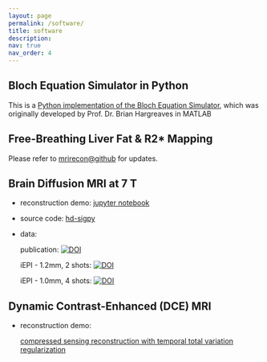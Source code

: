 ```yaml
---
layout: page
permalink: /software/
title: software
description:
nav: true
nav_order: 4
---
```


## Bloch Equation Simulator in Python

This is a [Python implementation of the Bloch Equation Simulator](https://github.com/ZhengguoTan/BlochSim), which was originally developed by Prof. Dr. Brian Hargreaves in MATLAB

## Free-Breathing Liver Fat & R2\* Mapping

Please refer to [mrirecon@github](https://github.com/mrirecon/multi-echo-liver) for updates.

## Brain Diffusion MRI at 7 T

- reconstruction demo: [jupyter notebook](https://github.com/ZhengguoTan/NAViEPI)

- source code: [hd-sigpy](https://github.com/ZhengguoTan/sigpy)

- data:

  publication: [![DOI](https://zenodo.org/badge/DOI/10.5281/zenodo.10474402.svg)](https://doi.org/10.5281/zenodo.10474402)

  iEPI - 1.2mm, 2 shots: [![DOI](https://zenodo.org/badge/DOI/10.5281/zenodo.10531987.svg)](https://doi.org/10.5281/zenodo.10531987)

  iEPI - 1.0mm, 4 shots: [![DOI](https://zenodo.org/badge/DOI/10.5281/zenodo.10668487.svg)](https://doi.org/10.5281/zenodo.10668487)

## Dynamic Contrast-Enhanced (DCE) MRI

- reconstruction demo:

  [compressed sensing reconstruction with temporal total variation regularization](https://github.com/ZhengguoTan/demo_dce_recon)
